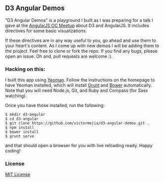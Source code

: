 ## D3 Angular Demos
"D3 Angular Demos" is a playground I built as I was preparing for a talk I gave at the [AngularJS OC Meetup](http://www.meetup.com/AngularJS-OC/events/176642362/) about D3 and AngularJS. It includes directives for some basic visualizations.


If these directives are in any way useful to you, go ahead and use them to your heart's content. As I come up with new demos I will be adding them to the project. Feel free to clone or fork the repo. If you find any bugs, please open an issue. Oh and, pull requests are welcome :).

### Hacking on this:
I built this app using [Yeoman]("http://yeoman.io"). Follow the instructions on the homepage to have Yeoman installed, which will install [Grunt]("http://gruntjs.com") and [Bower]("http://bower.io") automatically. Note that you will need Node.js, Git, and Ruby and Compass (for Sass watching).

Once you have those installed, run the following:

    $ mkdir d3-angular
    $ cd d3-angular
    $ git clone https://github.com/victormejia/d3-angular-demos.git .
    $ npm install
    $ bower install
    $ grunt serve

and that should open a browser for you with live reloading ready. Happy coding!


### License
[MIT License](http://opensource.org/licenses/MIT)
